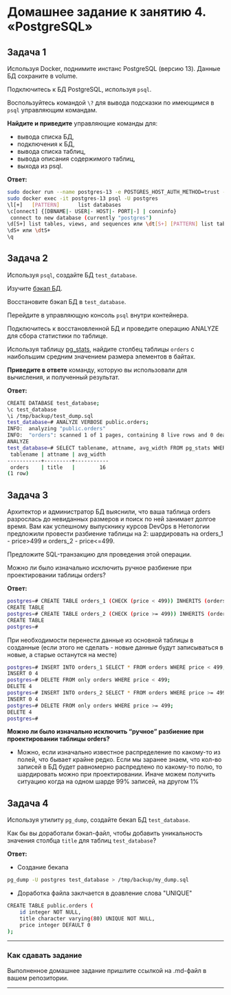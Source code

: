 # Домашнее задание к занятию 4. «PostgreSQL»

## Задача 1

Используя Docker, поднимите инстанс PostgreSQL (версию 13). Данные БД сохраните в volume.

Подключитесь к БД PostgreSQL, используя `psql`.

Воспользуйтесь командой `\?` для вывода подсказки по имеющимся в `psql` управляющим командам.

**Найдите и приведите** управляющие команды для:

- вывода списка БД,
- подключения к БД,
- вывода списка таблиц,
- вывода описания содержимого таблиц,
- выхода из psql.

**Ответ:**
```Bash
sudo docker run --name postgres-13 -e POSTGRES_HOST_AUTH_METHOD=trust -v /var/docker/postgresql-13/db:/var/lib/postgresql/data -v /var/docker/postgresql-13/backup:/tmp/backup -d postgres:13
sudo docker exec -it postgres-13 psql -U postgres
\l[+]   [PATTERN]      list databases
\c[onnect] {[DBNAME|- USER|- HOST|- PORT|-] | conninfo}
 connect to new database (currently "postgres")
\d[S+] list tables, views, and sequences или \dt[S+] [PATTERN] list tables
\dS+ или \dtS+
\q
```

## Задача 2

Используя `psql`, создайте БД `test_database`.

Изучите [бэкап БД](https://github.com/netology-code/virt-homeworks/tree/virt-11/06-db-04-postgresql/test_data).

Восстановите бэкап БД в `test_database`.

Перейдите в управляющую консоль `psql` внутри контейнера.

Подключитесь к восстановленной БД и проведите операцию ANALYZE для сбора статистики по таблице.

Используя таблицу [pg_stats](https://postgrespro.ru/docs/postgresql/12/view-pg-stats), найдите столбец таблицы `orders` 
с наибольшим средним значением размера элементов в байтах.

**Приведите в ответе** команду, которую вы использовали для вычисления, и полученный результат.

**Ответ:**
```Bash
CREATE DATABASE test_database;
\c test_database
\i /tmp/backup/test_dump.sql
test_database=# ANALYZE VERBOSE public.orders;
INFO:  analyzing "public.orders"
INFO:  "orders": scanned 1 of 1 pages, containing 8 live rows and 0 dead rows; 8 rows in sample, 8 estimated total rows
ANALYZE
test_database=# SELECT tablename, attname, avg_width FROM pg_stats WHERE tablename='orders' ORDER BY avg_width DESC LIMIT 1;
 tablename | attname | avg_width
-----------+---------+-----------
 orders    | title   |        16
(1 row)
```

## Задача 3

Архитектор и администратор БД выяснили, что ваша таблица orders разрослась до невиданных размеров и
поиск по ней занимает долгое время. Вам как успешному выпускнику курсов DevOps в Нетологии предложили
провести разбиение таблицы на 2: шардировать на orders_1 - price>499 и orders_2 - price<=499.

Предложите SQL-транзакцию для проведения этой операции.

Можно ли было изначально исключить ручное разбиение при проектировании таблицы orders?

**Ответ:**
```Bash
postgres=# CREATE TABLE orders_1 (CHECK (price < 499)) INHERITS (orders);
CREATE TABLE
postgres=# CREATE TABLE orders_2 (CHECK (price >= 499)) INHERITS (orders);
CREATE TABLE
postgres=#
```
При необходимости перенести данные из основной таблицы в созданные (если этого не сделать - новые данные будут записываться в новые, а старые останутся на месте)
```Bash
postgres=# INSERT INTO orders_1 SELECT * FROM orders WHERE price < 499;
INSERT 0 4
postgres=# DELETE FROM only orders WHERE price < 499;
DELETE 4
postgres=# INSERT INTO orders_2 SELECT * FROM orders WHERE price >= 499;
INSERT 0 4
postgres=# DELETE FROM only orders WHERE price >= 499;
DELETE 4
postgres=#
```
**Можно ли было изначально исключить “ручное” разбиение при проектировании таблицы orders?**
- Можно, если изначально известное распределение по какому-то из полей, что бывает крайне редко.
Если мы заранее знаем, что кол-во записей в БД будет равномерно распредлено по какому-то полю, то шардировать можно при проектировании. Иначе можем получить ситуацию когда на одном шарде 99% записей, на другом 1%

## Задача 4

Используя утилиту `pg_dump`, создайте бекап БД `test_database`.

Как бы вы доработали бэкап-файл, чтобы добавить уникальность значения столбца `title` для таблиц `test_database`?

**Ответ:**
- Создание бекапа
```Bash
pg_dump -U postgres test_database > /tmp/backup/my_dump.sql
```
- Доработка файла заклчается в доавление слова "UNIQUE"
```Bash
CREATE TABLE public.orders (
    id integer NOT NULL,
    title character varying(80) UNIQUE NOT NULL,
    price integer DEFAULT 0
);
```


---

### Как cдавать задание

Выполненное домашнее задание пришлите ссылкой на .md-файл в вашем репозитории.

---
